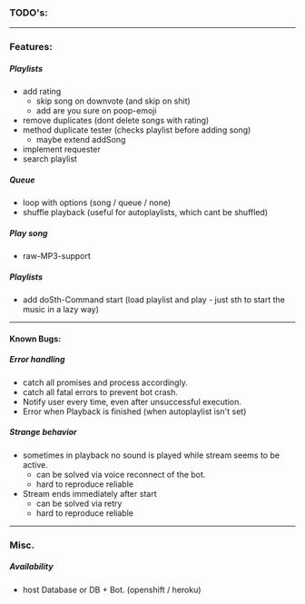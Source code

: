 ### **TODO's:** ###

---

### Features: ###

##### Playlists #####
- add rating
	- skip song on downvote (and skip on shit)
	- add are you sure on poop-emoji
- remove duplicates (dont delete songs with rating)
- method duplicate tester (checks playlist before adding song)
	- maybe extend addSong
- implement requester
- search playlist

##### Queue ##### 
- loop with options (song / queue / none)
- shuffle playback (useful for autoplaylists, which cant be shuffled)

##### Play song ##### 
- raw-MP3-support

##### Playlists #####
- add doSth-Command start (load playlist and play - just sth to start the music in a lazy way)

---

#### Known Bugs: #### 

##### Error handling ##### 
- catch all promises and process accordingly. 
- catch all fatal errors to prevent bot crash.
- Notify user every time, even after unsuccessful execution.
- Error when Playback is finished (when autoplaylist isn't set)

##### Strange behavior ##### 
- sometimes in playback no sound is played while stream seems to be active.
	- can be solved via voice reconnect of the bot.
	- hard to reproduce reliable
- Stream ends immediately after start
	- can be solved via retry
	- hard to reproduce reliable

---

### Misc. ###

##### Availability ##### 
- host Database or DB + Bot. (openshift / heroku)